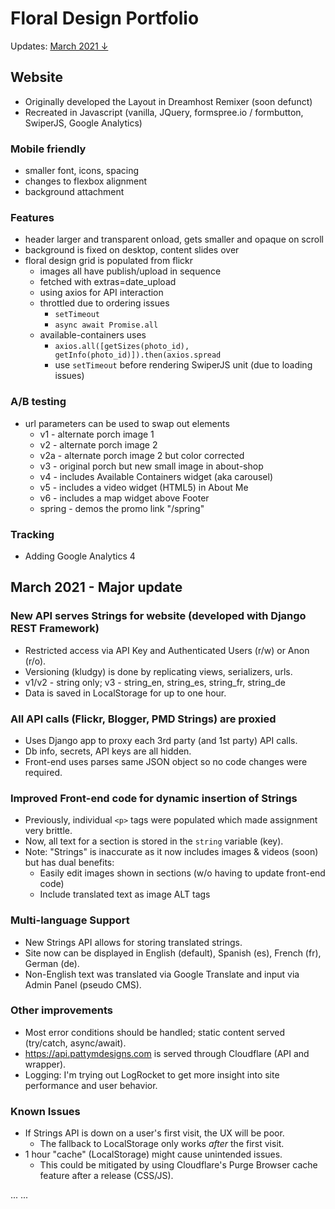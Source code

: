 # Floral Design Portfolio

Updates: [March 2021 ↓](#march-2021---major-update)

## Website
* Originally developed the Layout in Dreamhost Remixer (soon defunct)
* Recreated in Javascript (vanilla, JQuery, formspree.io / formbutton, SwiperJS, Google Analytics)

### Mobile friendly
* smaller font, icons, spacing
* changes to flexbox alignment
* background attachment

### Features
* header larger and transparent onload, gets smaller and opaque on scroll
* background is fixed on desktop, content slides over
* floral design grid is populated from flickr
  * images all have publish/upload in sequence
  * fetched with extras=date_upload
  * using axios for API interaction
  * throttled due to ordering issues
    * `setTimeout`
    * `async await Promise.all`
  * available-containers uses
    * `axios.all([getSizes(photo_id), getInfo(photo_id)]).then(axios.spread`
    * use `setTimeout` before rendering SwiperJS unit (due to loading issues)

### A/B testing
  * url parameters can be used to swap out elements
    * v1 - alternate porch image 1
    * v2 - alternate porch image 2
    * v2a - alternate porch image 2 but color corrected
    * v3 - original porch but new small image in about-shop
    * v4 - includes Available Containers widget (aka carousel)
    * v5 - includes a video widget (HTML5) in About Me
    * v6 - includes a map widget above Footer
    * spring - demos the promo link "/spring"

### Tracking
  * Adding Google Analytics 4

## March 2021 - Major update

### New API serves Strings for website (developed with Django REST Framework)
  * Restricted access via API Key and Authenticated Users (r/w) or Anon (r/o).
  * Versioning (kludgy) is done by replicating views, serializers, urls.
  * v1/v2 - string only; v3 - string_en, string_es, string_fr, string_de
  * Data is saved in LocalStorage for up to one hour.

### All API calls (Flickr, Blogger, PMD Strings) are proxied
  * Uses Django app to proxy each 3rd party (and 1st party) API calls.
  * Db info, secrets, API keys are all hidden.
  * Front-end uses parses same JSON object so no code changes were required.

### Improved Front-end code for dynamic insertion of Strings
  * Previously, individual `<p>` tags were populated which made assignment very brittle.
  * Now, all text for a section is stored in the `string` variable (key).
  * Note: "Strings" is inaccurate as it now includes images & videos (soon) but has dual benefits:
    * Easily edit images shown in sections (w/o having to update front-end code)
    * Include translated text as image ALT tags

### Multi-language Support
  * New Strings API allows for storing translated strings.
  * Site now can be displayed in English (default), Spanish (es), French (fr), German (de).
  * Non-English text was translated via Google Translate and input via Admin Panel (pseudo CMS).

### Other improvements
  * Most error conditions should be handled; static content served (try/catch, async/await).
  * https://api.pattymdesigns.com is served through Cloudflare (API and wrapper).
  * Logging: I'm trying out LogRocket to get more insight into site performance and user behavior.

### Known Issues
  * If Strings API is down on a user's first visit, the UX will be poor.
    * The fallback to LocalStorage only works _after_ the first visit.
  * 1 hour "cache" (LocalStorage) might cause unintended issues.
    * This could be mitigated by using Cloudflare's Purge Browser cache feature after a release (CSS/JS).

...
...
